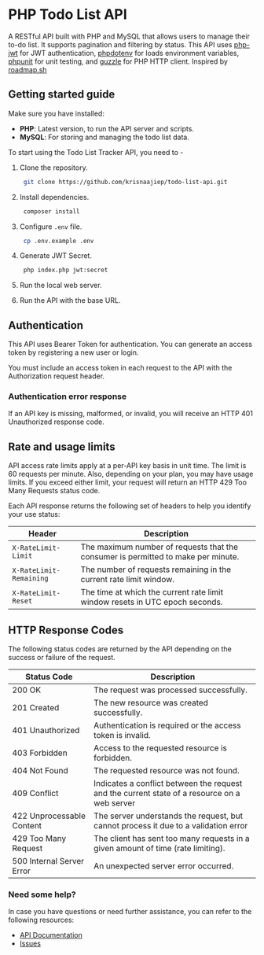 # PHP Todo List API

A RESTful API built with PHP and MySQL that allows users to manage their to-do list. It supports pagination and filtering by status. This API uses [php-jwt](https://github.com/firebase/php-jwt) for JWT authentication, [phpdotenv](https://github.com/vlucas/phpdotenv) for loads environment variables, [phpunit](https://phpunit.de/index.html) for unit testing, and [guzzle](https://docs.guzzlephp.org/en/stable/index.html) for PHP HTTP client. Inspired by [roadmap.sh](https://roadmap.sh/projects/todo-list-api)

## **Getting started guide**

Make sure you have installed:

- **PHP**: Latest version, to run the API server and scripts.
- **MySQL**: For storing and managing the todo list data.

To start using the Todo List Tracker API, you need to -

1. Clone the repository.

   ```bash
    git clone https://github.com/krisnaajiep/todo-list-api.git

   ```

2. Install dependencies.

   ```bash
    composer install

   ```

3. Configure `.env` file.

   ```bash
    cp .env.example .env

   ```

4. Generate JWT Secret.

   ```bash
    php index.php jwt:secret

   ```

5. Run the local web server.
6. Run the API with the base URL.

## Authentication

This API uses Bearer Token for authentication. You can generate an access token by registering a new user or login.

You must include an access token in each request to the API with the Authorization request header.

### Authentication error response

If an API key is missing, malformed, or invalid, you will receive an HTTP 401 Unauthorized response code.

## Rate and usage limits

API access rate limits apply at a per-API key basis in unit time. The limit is 60 requests per minute. Also, depending on your plan, you may have usage limits. If you exceed either limit, your request will return an HTTP 429 Too Many Requests status code.

Each API response returns the following set of headers to help you identify your use status:

| Header                  | Description                                                                       |
| ----------------------- | --------------------------------------------------------------------------------- |
| `X-RateLimit-Limit`     | The maximum number of requests that the consumer is permitted to make per minute. |
| `X-RateLimit-Remaining` | The number of requests remaining in the current rate limit window.                |
| `X-RateLimit-Reset`     | The time at which the current rate limit window resets in UTC epoch seconds.      |

## HTTP Response Codes

The following status codes are returned by the API depending on the success or failure of the request.

| Status Code               | Description                                                                                  |
| ------------------------- | -------------------------------------------------------------------------------------------- |
| 200 OK                    | The request was processed successfully.                                                      |
| 201 Created               | The new resource was created successfully.                                                   |
| 401 Unauthorized          | Authentication is required or the access token is invalid.                                   |
| 403 Forbidden             | Access to the requested resource is forbidden.                                               |
| 404 Not Found             | The requested resource was not found.                                                        |
| 409 Conflict              | Indicates a conflict between the request and the current state of a resource on a web server |
| 422 Unprocessable Content | The server understands the request, but cannot process it due to a validation error          |
| 429 Too Many Request      | The client has sent too many requests in a given amount of time (rate limiting).             |
| 500 Internal Server Error | An unexpected server error occurred.                                                         |

### **Need some help?**

In case you have questions or need further assistance, you can refer to the following resources:

- [API Documentation](https://documenter.getpostman.com/view/37187730/2sAY52dLAH)
- [Issues](https://github.com/krisnaajiep/php-todo-list-api/issues)
